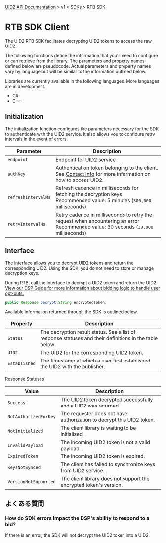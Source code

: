 [UID2 API Documentation](../../README.md) > v1 > [SDKs](./README.md) > RTB SDK

# RTB SDK Client

The UID2 RTB SDK facilitates decrypting UID2 tokens to access the raw UID2. 

The following functions define the information that you'll need to configure or can retrieve from the library. The parameters and property names defined below are pseudocode. Actual parameters and property names vary by language but will be similar to the information outlined below.

Libraries are currently available in the following languages. More languages are in development. 

+ C# 
+ C++

## Initialization

The initialization function configures the parameters necessary for the SDK to authenticate with the UID2 service. It also allows you to configure retry intervals in the event of errors.

| Parameter | Description |
| --- | --- | 
| `endpoint` | Endpoint for UID2 service |
| `authKey` | Authentication token belonging to the client. See [Contact Info](../../README.md#contact-info) for more information on how to access UID2. |
| `refreshIntervalMs` | Refresh cadence in milliseconds for fetching the decryption keys<br>Recommended value: 5 minutes (`300,000` milliseconds) |
| `retryIntervalMs` | Retry cadence in milliseconds to retry the request when encountering an error<br> Recommended value: 30 seconds (`30,000` milliseconds) |


## Interface 

The interface allows you to decrypt UID2 tokens and return the corresponding UID2. Using the SDK, you do not need to store or manage decryption keys.

During RTB, call the interface to decrypt a UID2 token and return the UID2. [View our DSP Guide for more information about bidding logic to handle user opt-outs.](../guides/dsp-guide.md)

```java
public Response Decrypt(String encryptedToken)
```

Available information returned through the SDK is outlined below.

| Property | Description |
| --- | --- |
| `Status` | The decryption result status. See a list of response statuses and their definitions in the table below. |
| `UID2` | The UID2 for the corresponding UID2 token. |
| `Established` | The timestamp at which a user first established the UID2 with the publisher. |


Response Statuses

| Value | Description |
| --- | --- |
| `Success` | The UID2 token decrypted successfully and a UID2 was returned. |
| `NotAuthorizedForKey` | The requester does not have authorization to decrypt this UID2 token.|
| `NotInitialized` | The client library is waiting to be initialized. |
| `InvalidPayload` | The incoming UID2 token is not a valid payload. |
| `ExpiredToken` | The incoming UID2 token is expired. |
| `KeysNotSynced` | The client has failed to synchronize keys from UID2 service. |
| `VersionNotSupported` |  The client library does not support the encrypted token's version. |

## よくある質問

### How do SDK errors impact the DSP's ability to respond to a bid?

If there is an error, the SDK will not decrypt the UID2 token into a UID2. 
